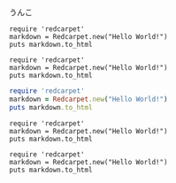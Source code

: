 


<div id="dom">うんこ</div>

```apl
require 'redcarpet'
markdown = Redcarpet.new("Hello World!")
puts markdown.to_html
```
```apex
require 'redcarpet'
markdown = Redcarpet.new("Hello World!")
puts markdown.to_html
```

```ruby
require 'redcarpet'
markdown = Redcarpet.new("Hello World!")
puts markdown.to_html
```
```AppleScript
require 'redcarpet'
markdown = Redcarpet.new("Hello World!")
puts markdown.to_html
```
```19
require 'redcarpet'
markdown = Redcarpet.new("Hello World!")
puts markdown.to_html
```
